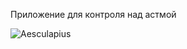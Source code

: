Приложение для контроля над астмой

![Aesculapius](https://github.com/Maximus2004/Aesculapius/assets/45393927/412eb025-8a4d-4464-b654-2ee5c96a4ee3)

